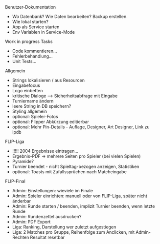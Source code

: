 Benutzer-Dokumentation
- Wo Datenbank? Wie Daten bearbeiten? Backup erstellen.
- Wie lokal starten?
- App als Service starten
- Env Variablen in Service-Mode

Work in progress Tasks
- Code kommentieren...
- Fehlerbehandlung...
- Unit Tests...

Allgemein
- Strings lokalisieren / aus Resourcen
- Eingabefocus
- Logo einbetten
- kritische Dialoge --> Sicherheitsabfrage mit Eingabe
- Turniername ändern
- leere String in DB speichern?
- Styling allgemein
- optional: Spieler-Fotos
- optional: Flipper Abkürzung editierbar
- optional: Mehr Pin-Details - Auflage, Designer, Art Designer, Link zu ipdb

FLIP-Liga
- !!!!! 2004 Ergebnisse eintragen...
- Ergebnis-PDF -> mehrere Seiten pro Spieler (bei vielen Spielen)
- Pyramide?
- Turnier beendet - nicht Spieltag-bezogen anzeigen, Statistiken
- optional: Toasts mit Zufallssprüchen nach Matcheingabe

FLIP-Final
- Admin: Einstellungen: wieviele im Finale
- Admin: Spieler einrichten: manuell oder von FLIP-Liga, später nicht änderbar
- Admin: Runde starten / beenden, implizit Turnier beenden, wenn letzte Runde
- Admin: Rundenzettel ausdrucken?
- Admin: PDF Export
- Liga: Ranking, Darstellung wer zuletzt aufgestiegen
- Liga: 2 Matches pro Gruppe, Reihenfolge zum Anclicken, mit Admin-Rechten Resultat resetbar
